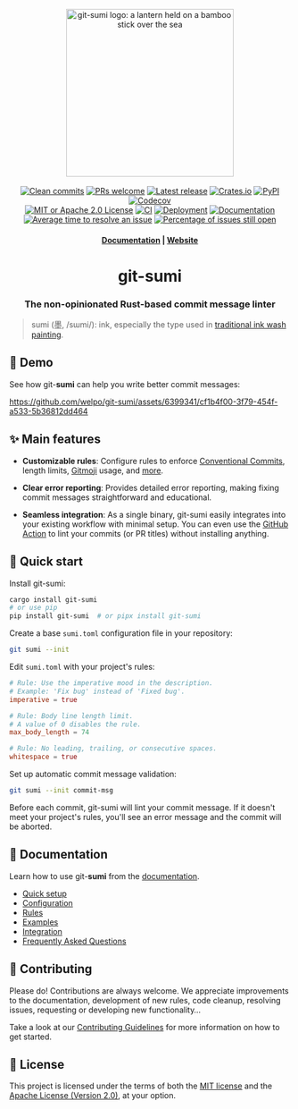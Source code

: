<p align="center">
    <a href="https://sumi.rs">
        <img src="https://raw.githubusercontent.com/welpo/git-sumi/main/website/static/img/logo.png" width="300" alt="git-sumi logo: a lantern held on a bamboo stick over the sea">
    </a>
    <br><br>
    <a href="https://github.com/welpo/git-sumi">
        <img src="https://img.shields.io/badge/clean_commits-git--sumi-0?style=flat-square&labelColor=202b2d&color=b05275" alt="Clean commits"></a>
    <a href="CONTRIBUTING.md#pull-requests">
        <img src="https://img.shields.io/badge/PRs-welcome-0?style=flat-square&labelColor=202b2d&color=b05275" alt="PRs welcome"></a>
    <a href="https://github.com/welpo/git-sumi/releases">
        <img src="https://img.shields.io/github/v/release/welpo/git-sumi?style=flat-square&labelColor=202b2d&color=b05275" alt="Latest release"></a>
    <a href="https://crates.io/crates/git-sumi">
        <img src="https://img.shields.io/crates/v/git-sumi?style=flat-square&labelColor=202b2d&color=b05275" alt="Crates.io"></a>
    <a href="https://pypi.org/project/git-sumi">
        <img src="https://img.shields.io/pypi/v/git-sumi?style=flat-square&labelColor=202b2d&color=b05275" alt="PyPI"></a>
    <a href="https://codecov.io/gh/welpo/git-sumi">
        <img src="https://img.shields.io/codecov/c/gh/welpo/git-sumi?style=flat-square&labelColor=202b2d&color=b05275" alt="Codecov"></a>
    <br>
    <a href="#-license">
        <img src="https://img.shields.io/badge/license-MIT%20or%20Apache%202.0-0?style=flat-square&labelColor=202b2d&color=b05275" alt="MIT or Apache 2.0 License"></a>
    <a href="https://github.com/welpo/git-sumi/actions/workflows/ci.yml">
        <img src="https://img.shields.io/github/actions/workflow/status/welpo/git-sumi/ci.yml?style=flat-square&labelColor=202b2d" alt="CI"></a>
    <a href="https://github.com/welpo/git-sumi/actions/workflows/release.yml">
        <img src="https://img.shields.io/github/actions/workflow/status/welpo/git-sumi/release.yml?style=flat-square&labelColor=202b2d&label=deploy" alt="Deployment"></a>
    <a href="https://sumi.rs/docs">
        <img src="https://img.shields.io/website?url=https%3A%2F%2Fsumi.rs&style=flat-square&label=docs&labelColor=202b2d" alt="Documentation"></a>
    <a href="http://isitmaintained.com/project/welpo/git-sumi">
        <img src="http://isitmaintained.com/badge/resolution/welpo/git-sumi.svg" alt="Average time to resolve an issue"></a>
    <a href="http://isitmaintained.com/project/welpo/git-sumi">
        <img src="http://isitmaintained.com/badge/open/welpo/git-sumi.svg" alt="Percentage of issues still open"></a>
</p>

<h4 align="center">
  <a href="https://sumi.rs/docs">Documentation</a> |
  <a href="https://sumi.rs">Website</a>
</h4>

<h1 align="center">git-sumi</h1>

<h3 align="center">The non-opinionated Rust-based commit message linter</h3>

> sumi (墨, /<span title="/s/: 's' in 'sigh'">s</span><span title="/ɯ/: like 'u' in 'flute', but unrounded">ɯ</span><span title="/m/: 'm' in 'my'">m</span><span title="/i/: 'i' in 'fleece'">i</span>/): ink, especially the type used in [traditional ink wash painting](https://en.wikipedia.org/wiki/Ink_wash_painting).

## 🎥 Demo

See how git-**sumi** can help you write better commit messages:

https://github.com/welpo/git-sumi/assets/6399341/cf1b4f00-3f79-454f-a533-5b36812dd464

## ✨ Main features

- **Customizable rules**: Configure rules to enforce [Conventional Commits](https://www.conventionalcommits.org/), length limits, [Gitmoji](https://gitmoji.dev/) usage, and [more](https://sumi.rs/docs/rules).

- **Clear error reporting**: Provides detailed error reporting, making fixing commit messages straightforward and educational.

- **Seamless integration**: As a single binary, git-sumi easily integrates into your existing workflow with minimal setup. You can even use the [GitHub Action](https://github.com/welpo/git-sumi-action) to lint your commits (or PR titles) without installing anything.

## 🚀 Quick start

Install git-sumi:

```bash
cargo install git-sumi
# or use pip
pip install git-sumi  # or pipx install git-sumi
```

Create a base `sumi.toml` configuration file in your repository:

```bash
git sumi --init
```

Edit `sumi.toml` with your project's rules:

```toml
# Rule: Use the imperative mood in the description.
# Example: 'Fix bug' instead of 'Fixed bug'.
imperative = true

# Rule: Body line length limit.
# A value of 0 disables the rule.
max_body_length = 74

# Rule: No leading, trailing, or consecutive spaces.
whitespace = true
```

Set up automatic commit message validation:

```bash
git sumi --init commit-msg
```

Before each commit, git-sumi will lint your commit message. If it doesn't meet your project's rules, you'll see an error message and the commit will be aborted.

## 📝 Documentation

Learn how to use git-**sumi** from the [documentation](https://sumi.rs/docs).

- [Quick setup](https://sumi.rs/docs/#quickstart)
- [Configuration](https://sumi.rs/docs/configuration)
- [Rules](https://sumi.rs/docs/rules)
- [Examples](https://sumi.rs/docs/examples)
- [Integration](https://sumi.rs/docs/integration)
- [Frequently Asked Questions](https://sumi.rs/docs/faq)

## 👥 Contributing

Please do! Contributions are always welcome. We appreciate improvements to the documentation, development of new rules, code cleanup, resolving issues, requesting or developing new functionality…

Take a look at our [Contributing Guidelines](/CONTRIBUTING.md) for more information on how to get started.

## 📄 License

This project is licensed under the terms of both the [MIT license](/LICENSE-MIT) and the [Apache License (Version 2.0)](/LICENSE-APACHE), at your option.
